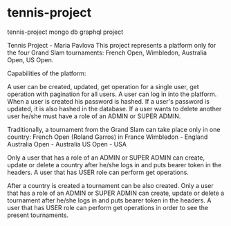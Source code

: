 # tennis-project

tennis-project mongo db graphql project

Tennis Project - Maria Pavlova 
This project represents a platform only for the four Grand Slam tournaments: French Open, Wimbledon, Australia Open, US Open.

Capabilities of the platform:

A user can be created, updated, get operation for a single user, get operation with pagination for all users.
A user can log in into the platform. When a user is created his password is hashed. If a user's password is updated, it is also hashed in the database.
If a user wants to delete another user he/she must have a role of an ADMIN or SUPER ADMIN.

Traditionally, a tournament from the Grand Slam can take place only in one country:
French Open (Roland Garros) in France
Wimbledon - England
Australia Open - Australia
US Open - USA

Only a user that has a role of an ADMIN or SUPER ADMIN can create, update or delete a country after he/she logs in and puts bearer token in the headers.
A user that has USER role can perform get operations. 

After a country is created a tournament can be also created.
Only a user that has a role of an ADMIN or SUPER ADMIN can create, update or delete a tournament after he/she logs in and puts bearer token in the headers.
A user that has USER role can perform get operations in order to see the present tournaments.
